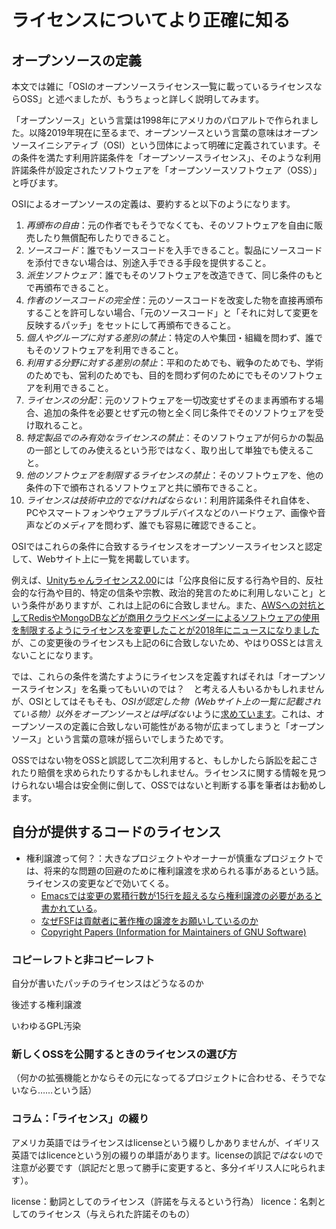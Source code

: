 # ライセンスについてより正確に知る


## オープンソースの定義

本文では雑に「OSIのオープンソースライセンス一覧に載っているライセンスならOSS」と述べましたが、もうちょっと詳しく説明してみます。

「オープンソース」という言葉は1998年にアメリカのパロアルトで作られました。以降2019年現在に至るまで、オープンソースという言葉の意味はオープンソースイニシアティブ（OSI）という団体によって明確に定義されています。その条件を満たす利用許諾条件を「オープンソースライセンス」、そのような利用許諾条件が設定されたソフトウェアを「オープンソースソフトウェア（OSS）」と呼びます。

OSIによるオープンソースの定義は、要約すると以下のようになります。

1. *再頒布の自由*：元の作者でもそうでなくても、そのソフトウェアを自由に販売したり無償配布したりできること。
2. *ソースコード*：誰でもソースコードを入手できること。製品にソースコードを添付できない場合は、別途入手できる手段を提供すること。
3. *派生ソフトウェア*：誰でもそのソフトウェアを改造できて、同じ条件のもとで再頒布できること。
4. *作者のソースコードの完全性*：元のソースコードを改変した物を直接再頒布することを許可しない場合、「元のソースコード」と「それに対して変更を反映するパッチ」をセットにして再頒布できること。
5. *個人やグループに対する差別の禁止*：特定の人や集団・組織を問わず、誰でもそのソフトウェアを利用できること。
6. *利用する分野に対する差別の禁止*：平和のためでも、戦争のためでも、学術のためでも、営利のためでも、目的を問わず何のためにでもそのソフトウェアを利用できること。
7. *ライセンスの分配*：元のソフトウェアを一切改変せずそのまま再頒布する場合、追加の条件を必要とせず元の物と全く同じ条件でそのソフトウェアを受け取れること。
8. *特定製品でのみ有効なライセンスの禁止*：そのソフトウェアが何らかの製品の一部としてのみ使えるという形ではなく、取り出して単独でも使えること。
9. *他のソフトウェアを制限するライセンスの禁止*：そのソフトウェアを、他の条件の下で頒布されるソフトウェアと共に頒布できること。
10. *ライセンスは技術中立的でなければならない*：利用許諾条件それ自体を、PCやスマートフォンやウェアラブルデバイスなどのハードウェア、画像や音声などのメディアを問わず、誰でも容易に確認できること。

OSIではこれらの条件に合致するライセンスをオープンソースライセンスと認定して、Webサイト上に一覧を掲載しています。

例えば、[Unityちゃんライセンス2.00](https://unity-chan.com/contents/license_jp/)には「公序良俗に反する行為や目的、反社会的な行為や目的、特定の信条や宗教、政治的発言のために利用しないこと」という条件がありますが、これは上記の6に合致しません。また、[AWSへの対抗としてRedisやMongoDBなどが商用クラウドベンダーによるソフトウェアの使用を制限するようにライセンスを変更したことが2018年にニュースになりました](https://www.sbbit.jp/article/cont1/36018)が、この変更後のライセンスも上記の6に合致しないため、やはりOSSとは言えないことになります。

では、これらの条件を満たすようにライセンスを定義すればそれは「オープンソースライセンス」を名乗ってもいいのでは？　と考える人もいるかもしれませんが、OSIとしてはそもそも、*OSIが認定した物（Webサイト上の一覧に記載されている物）以外をオープンソースとは呼ばない*ように[求めています](https://opensource.org/faq#avoid-unapproved-licenses)。これは、オープンソースの定義に合致しない可能性がある物が広まってしまうと「オープンソース」という言葉の意味が揺らいでしまうためです。

OSSではない物をOSSと誤認して二次利用すると、もしかしたら訴訟を起こされたり賠償を求められたりするかもしれません。ライセンスに関する情報を見つけられない場合は安全側に倒して、OSSではないと判断する事を筆者はお勧めします。



## 自分が提供するコードのライセンス


  - 権利譲渡って何？：大きなプロジェクトやオーナーが慎重なプロジェクトでは、将来的な問題の回避のために権利譲渡を求められる事があるという話。ライセンスの変更などで効いてくる。
    - [Emacsでは変更の累積行数が15行を超えるなら権利譲渡の必要があると書かれている](https://ayatakesi.github.io/emacs/26.2/html/Copyright-Assignment.html)。
    - [なぜFSFは貢献者に著作権の譲渡をお願いしているのか](https://www.gnu.org/licenses/why-assign.html)
    - [Copyright Papers (Information for Maintainers of GNU Software)](https://www.gnu.org/prep/maintain/html_node/Copyright-Papers.html)


### コピーレフトと非コピーレフト


自分が書いたパッチのライセンスはどうなるのか

後述する権利譲渡

いわゆるGPL汚染



### 新しくOSSを公開するときのライセンスの選び方

（何かの拡張機能とかならその元になってるプロジェクトに合わせる、そうでないなら……という話）


### コラム：「ライセンス」の綴り

アメリカ英語ではライセンスはlicenseという綴りしかありませんが、イギリス英語ではlicen*c*eという別の綴りの単語があります。licen*s*eの誤記*ではない*ので注意が必要です（誤記だと思って勝手に変更すると、多分イギリス人に叱られます）。

license：動詞としてのライセンス（許諾を与えるという行為）
licence：名刺としてのライセンス（与えられた許諾そのもの）

